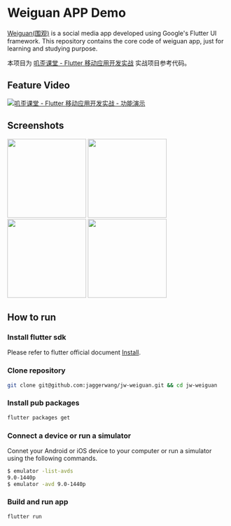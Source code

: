 # Weiguan APP Demo

[Weiguan(围观)](https://weiguan.app/) is a social media app developed using Google's Flutter UI framework. This repository contains the core code of weiguan app, just for learning and studying purpose.

本项目为 [叽歪课堂 - Flutter 移动应用开发实战](https://blog.jaggerwang.net/jw-course-flutter-mobile-app-development/) 实战项目参考代码。

## Feature Video

[![叽歪课堂 - Flutter 移动应用开发实战 - 功能演示](http://i3.ytimg.com/vi/TN_p9I55PzI/maxresdefault.jpg)](https://youtu.be/_ZjPmv3Mzwc)

## Screenshots

<p float="left">
  <img src="https://user-images.githubusercontent.com/1255011/51241776-81de8980-19b9-11e9-87e3-edbd24c50ef1.jpeg" width="180">
  <img src="https://user-images.githubusercontent.com/1255011/51241779-83a84d00-19b9-11e9-8352-35d1f6e028fa.jpeg" width="180">
  <img src="https://user-images.githubusercontent.com/1255011/51241781-83a84d00-19b9-11e9-9408-e5f831cd2c76.jpeg" width="180">
  <img src="https://user-images.githubusercontent.com/1255011/51241782-8440e380-19b9-11e9-9a11-06994fe701aa.jpeg" width="180">
</p>

## How to run

### Install flutter sdk

Please refer to flutter official document [Install](https://flutter.io/docs/get-started/install).

### Clone repository

```bash
git clone git@github.com:jaggerwang/jw-weiguan.git && cd jw-weiguan
```

### Install pub packages

```bash
flutter packages get
```

### Connect a device or run a simulator

Connet your Android or iOS device to your computer or run a simulator using the following commands.

```bash
$ emulator -list-avds
9.0-1440p
$ emulator -avd 9.0-1440p
```

### Build and run app

```bash
flutter run
```
